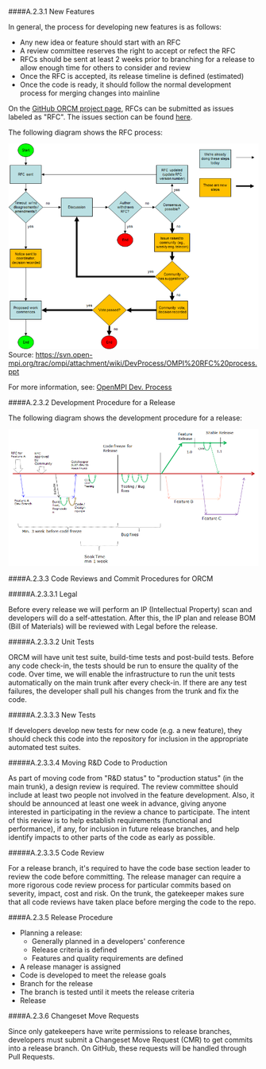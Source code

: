 ####A.2.3.1 New Features

In general, the process for developing new features is as follows:

* Any new idea or feature should start with an RFC
* A review committee reserves the right to accept or refect the RFC
* RFCs should be sent at least 2 weeks prior to branching for a release to allow enough time for others to consider and review
* Once the RFC is accepted, its release timeline is defined (estimated)
* Once the code is ready, it should follow the normal development process for merging changes into mainline

On the [GitHub ORCM project page](https://github.com/open-mpi/orcm), RFCs can be submitted as issues labeled as "RFC".  The issues section can be found [here](https://github.com/open-mpi/orcm/issues).

The following diagram shows the RFC process:

![RFC Process](Appendix/A.2-ORCM-Governance-Model/RFC-Process.png)
Source: https://svn.open-mpi.org/trac/ompi/attachment/wiki/DevProcess/OMPI%20RFC%20process.ppt

For more information, see: [OpenMPI Dev. Process](https://svn.open-mpi.org/trac/ompi/wiki/DevProcess)

####A.2.3.2 Development Procedure for a Release

The following diagram shows the development procedure for a release:

![Development Procedure for a Release](Appendix/A.2-ORCM-Governance-Model/Development-Procedure-for-Release.png)

####A.2.3.3 Code Reviews and Commit Procedures for ORCM

#####A.2.3.3.1 Legal

Before every release we will perform an IP (Intellectual Property) scan and developers will do a self-attestation.  After this, the IP plan and release BOM (Bill of Materials) will be reviewed with Legal before the release.

#####A.2.3.3.2 Unit Tests

ORCM will have unit test suite, build-time tests and post-build tests.  Before any code check-in, the tests should be run to ensure the quality of the code.  Over time, we will enable the infrastructure to run the unit tests automatically on the main trunk after every check-in.  If there are any test failures, the developer shall pull his changes from the trunk and fix the code.

#####A.2.3.3.3 New Tests

If developers develop new tests for new code (e.g. a new feature), they should check this code into the repository for inclusion in the appropriate automated test suites.

#####A.2.3.3.4 Moving R&D Code to Production

As part of moving code from "R&D status" to "production status" (in the main trunk), a design review is required.  The review committee should include at least two people not involved in the feature development.  Also, it should be announced at least one week in advance, giving anyone interested in participating in the review a chance to participate.  The intent of this review is to help establish requirements (functional and performance), if any, for inclusion in future release branches, and help identify impacts to other parts of the code as early as possible.

#####A.2.3.3.5 Code Review

For a release branch, it's required to have the code base section leader to review the code before committing.  The release manager can require a more rigorous code review process for particular commits based on severity, impact, cost and risk.  On the trunk, the gatekeeper makes sure that all code reviews have taken place before merging the code to the repo.

####A.2.3.5 Release Procedure

* Planning a release:
    * Generally planned in a developers' conference
    * Release criteria is defined
    * Features and quality requirements are defined
* A release manager is assigned
* Code is developed to meet the release goals
* Branch for the release
* The branch is tested until it meets the release criteria
* Release

####A.2.3.6 Changeset Move Requests

Since only gatekeepers have write permissions to release branches, developers must submit a Changeset Move Request (CMR) to get commits into a release branch.  On GitHub, these requests will be handled through Pull Requests.

